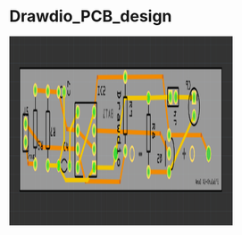 # Drawdio_PCB_design
<img src="https://github.com/aalkhulaifi/Drawdio_PCB_design/blob/master/PCB.png" width="400" height="340" />

